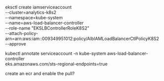 eksctl create iamserviceaccount \
  --cluster=analytics-k8s2 \
  --namespace=kube-system \
  --name=aws-load-balancer-controller \
  --role-name "EKSLBControllerRoleK8S2" \
  --attach-policy-arn=arn:aws:iam::009349951012:policy/AlbIAMLoadBalancerCtlPolicyK8S2 \
  --approve

kubectl annotate serviceaccount -n kube-system aws-load-balancer-controller \
    eks.amazonaws.com/sts-regional-endpoints=true

create an ecr and enable the pull?
  